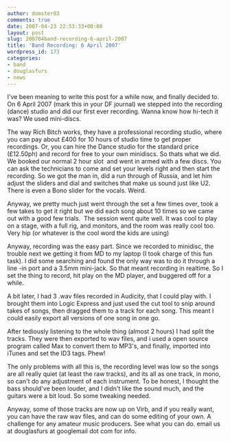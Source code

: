 ```yaml
---
author: domster83
comments: true
date: 2007-04-23 22:53:33+00:00
layout: post
slug: 200704band-recording-6-april-2007
title: 'Band Recording: 6 April 2007'
wordpress_id: 173
categories:
- band
- douglasfurs
- news
---
```


I've been meaning to write this post for a while now, and finally decided to.
On 6 April 2007 (mark this in your DF journal) we stepped into the recording (dance) studio and did our first ever recording. Wanna know how hi-tech it was? We used mini-discs.




The way Rich Bitch works, they have a professional recording studio, where you can pay about £400 for 10 hours of studio time to get proper recordings. Or, you can hire the Dance studio for the standard price (£12.50ph) and record for free to your own minidiscs. So thats what we did. We booked our normal 2 hour slot  and went in armed with a few discs. You can ask the technicians to come and set your levels right and then start the recording. So we got the man in, did a run through of Russia, and let him adjust the sliders and dial and switches that make us sound just like U2. There is even a Bono slider for the vocals. Weird.




Anyway, we pretty much just went through the set a few times over, took a few takes to get it right but we did each song about 10 times so we came out with a good few trials.  The session went quite well. It was cool to play on a stage, with a full rig, and monitors, and the room was really cool too. Very hip (or whatever is the cool word the kids are using)




Anyway, recording was the easy part. Since we recorded to minidisc, the trouble next we getting it from MD to my laptop (I took charge of this fun task). I did some searching and found the only way was to do it through a line -in port and a 3.5mm mini-jack. So that meant recording in realtime. So I set the thing to record, hit play on the MD player, and buggered off for a while.




A bit later, I had 3 .wav files recorded in Audicity, that I could play with. I brought them into Logic Express and just used the cut tool to snip around takes of songs, then dragged them to a track for each song. This meant I could easily export all versions of one song in one go.




After tediously listening to the whole thing (almost 2 hours) I had split the tracks. They were then exported to wav files, and i used a open source program called Max to convert them to MP3's, and finally, imported into iTunes and set the ID3 tags. Phew!




The only problems with all this is, the recording level was low so the songs are all really quiet (at least the raw tracks), and its all as one track, in mono, so can't do any adjustment of each instrument. To be honest, I thought the bass should've been louder, and I didn't like the sound much, and the guitars were a bit loud. So some tweaking needed.




Anyway, some of those tracks are now up on Virb, and if you really want, you can have the raw wav files, and can do some editing of your own. A challenge for any amateur music producers. See what you can do. email us at douglasfurs at googlemail dot com for info.
